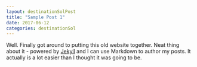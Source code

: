 ```yaml
---
layout: destinationSolPost
title: "Sample Post 1"
date: 2017-06-12
categories: destinationSol
---
```


Well. Finally got around to putting this old website together. Neat thing about it - powered by [Jekyll](http://jekyllrb.com) and I can use Markdown to author my posts. It actually is a lot easier than I thought it was going to be.